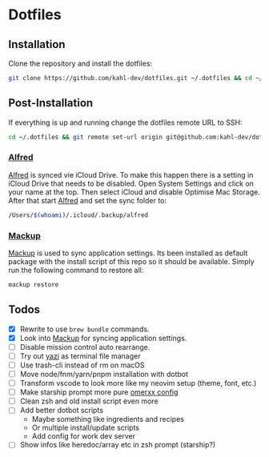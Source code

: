 # Dotfiles

## Installation

Clone the repository and install the dotfiles:

```zsh
git clone https://github.com/kahl-dev/dotfiles.git ~/.dotfiles && cd ~/.dotfiles && ./install
```

## Post-Installation

If everything is up and running change the dotfiles remote URL to SSH:

```zsh
cd ~/.dotfiles && git remote set-url origin git@github.com:kahl-dev/dotfiles.git
```

### [Alfred](https://www.alfredapp.com/)

[Alfred](https://www.alfredapp.com/) is synced vie iCloud Drive. To make this happen there is a setting in
iCloud Drive that needs to be disabled. Open System Settings and click on your
name at the top. Then select iCloud and disable Optimise Mac Storage.
After that start [Alfred](https://www.alfredapp.com/) and set the sync folder to:

```zsh
/Users/$(whoami)/.icloud/.backup/alfred
```

### [Mackup](https://github.com/lra/mackup)

[Mackup](https://github.com/lra/mackup) is used to sync application settings. Its been installed as default
package with the install script of this repo so it should be available.
Simply run the following command to restore all:

```zsh
mackup restore
```

## Todos

- [x] Rewrite to use `brew bundle` commands.
- [x] Look into [Mackup](https://github.com/lra/mackup) for syncing application settings.
- [ ] Disable mission control auto rearrange.
- [ ] Try out [yazi](https://github.com/sxyazi/yazi) as terminal file manager
- [ ] Use trash-cli instead of rm on macOS
- [ ] Move node/fnm/yarn/pnpm installation with dotbot
- [ ] Transform vscode to look more like my neovim setup (theme, font, etc.)
- [ ] Make starship prompt more pure [omerxx config](https://github.com/omerxx/dotfiles/blob/master/starship/starship.toml)
- [ ] Clean zsh and old install script even more
- [ ] Add better dotbot scripts
  - Maybe something like ingredients and recipes
  - Or multiple install/update scripts
  - Add config for work dev server
- [ ] Show infos like heredoc/array etc in zsh prompt (starship?)
